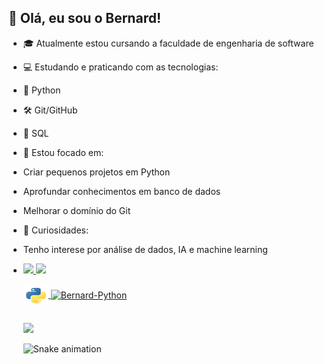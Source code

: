 ## 👋 Olá, eu sou o Bernard!

- 🎓 Atualmente estou cursando a faculdade de engenharia de software
  
- 💻 Estudando e praticando com as tecnologias:
- 🐍 Python
- 🛠️ Git/GitHub
- 🧠 SQL
  
- 🚀 Estou focado em:
- Criar pequenos projetos em Python
- Aprofundar conhecimentos em banco de dados
- Melhorar o domínio do Git
  
- 🌱 Curiosidades:
- Tenho interese por análise de dados, IA e machine learning

- <div>

  <a href="https://github.com/BernardFreitas">
  <img height="180em" src="https://github-readme-stats.vercel.app/api?username=BernardFreitas&show_icons=true&theme=dark&include_all_commits=true&count_private=true"/>
  <img height="180em" src="https://github-readme-stats.vercel.app/api/top-langs/?username=BernardFreitas&layout=compact&langs_count=16&theme=dark"/>
  </div>

  <div style="display: inline_block"><br>
  <img align="center" alt="Bernard-Python" height="30" width="40" src="https://raw.githubusercontent.com/devicons/devicon/master/icons/python/python-original.svg">  
  <img align="center" alt="Bernard-Python" height="30" width="40" src="https://cdn.jsdelivr.net/gh/devicons/devicon@latest/icons/azuresqldatabase/azuresqldatabase-original.svg">       
  </div>

  ##

  <div>
     <a href="https://www.linkedin.com/in/bernard-freitas-8324b0378/" target="_blank"><img src="https://img.shields.io/badge/-LinkedIn-%230077B5?style=for-the-badge&logo=linkedin&logoColor=white" target="_blank"></a> 
  </div>

  ![Snake animation](https://github.com/BernardFreitas/BernardFreitas/blob/output/github-contribution-grid-snake.svg)
  





